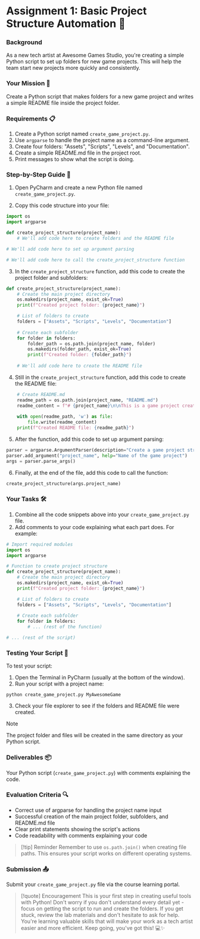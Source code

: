 # Assignment 1: Basic Project Structure Automation 🚀

### Background
As a new tech artist at Awesome Games Studio, you're creating a simple Python script to set up folders for new game projects. This will help the team start new projects more quickly and consistently.

### Your Mission 🎯
Create a Python script that makes folders for a new game project and writes a simple README file inside the project folder.

### Requirements 📋
1. Create a Python script named `create_game_project.py`.
2. Use `argparse` to handle the project name as a command-line argument.
3. Create four folders: "Assets", "Scripts", "Levels", and "Documentation".
4. Create a simple README.md file in the project root.
5. Print messages to show what the script is doing.

### Step-by-Step Guide 📝

1. Open PyCharm and create a new Python file named `create_game_project.py`.

2. Copy this code structure into your file:

```python
import os
import argparse

def create_project_structure(project_name):
    # We'll add code here to create folders and the README file

# We'll add code here to set up argument parsing

# We'll add code here to call the create_project_structure function
```

3. In the `create_project_structure` function, add this code to create the project folder and subfolders:

```python
def create_project_structure(project_name):
    # Create the main project directory
    os.makedirs(project_name, exist_ok=True)
    print(f"Created project folder: {project_name}")

    # List of folders to create
    folders = ["Assets", "Scripts", "Levels", "Documentation"]
    
    # Create each subfolder
    for folder in folders:
        folder_path = os.path.join(project_name, folder)
        os.makedirs(folder_path, exist_ok=True)
        print(f"Created folder: {folder_path}")
    
    # We'll add code here to create the README file
```

4. Still in the `create_project_structure` function, add this code to create the README file:

```python
    # Create README.md
    readme_path = os.path.join(project_name, "README.md")
    readme_content = f"# {project_name}\n\nThis is a game project created by Awesome Games Studio."
    
    with open(readme_path, 'w') as file:
        file.write(readme_content)
    print(f"Created README file: {readme_path}")
```

5. After the function, add this code to set up argument parsing:

```python
parser = argparse.ArgumentParser(description="Create a game project structure.")
parser.add_argument("project_name", help="Name of the game project")
args = parser.parse_args()
```

6. Finally, at the end of the file, add this code to call the function:

```python
create_project_structure(args.project_name)
```

### Your Tasks 🛠️

1. Combine all the code snippets above into your `create_game_project.py` file.
2. Add comments to your code explaining what each part does. For example:

```python
# Import required modules
import os
import argparse

# Function to create project structure
def create_project_structure(project_name):
    # Create the main project directory
    os.makedirs(project_name, exist_ok=True)
    print(f"Created project folder: {project_name}")

    # List of folders to create
    folders = ["Assets", "Scripts", "Levels", "Documentation"]
    
    # Create each subfolder
    for folder in folders:
        # ... (rest of the function)

# ... (rest of the script)
```

### Testing Your Script 🧪

To test your script:

1. Open the Terminal in PyCharm (usually at the bottom of the window).
2. Run your script with a project name:

```
python create_game_project.py MyAwesomeGame
```

3. Check your file explorer to see if the folders and README file were created.

> [!note] 
> The project folder and files will be created in the same directory as your Python script.

### Deliverables 📦
Your Python script (`create_game_project.py`) with comments explaining the code.

### Evaluation Criteria 🔍
- Correct use of argparse for handling the project name input
- Successful creation of the main project folder, subfolders, and README.md file
- Clear print statements showing the script's actions
- Code readability with comments explaining your code

> [!tip] Reminder
> Remember to use `os.path.join()` when creating file paths. This ensures your script works on different operating systems.

### Submission 📤
Submit your `create_game_project.py` file via the course learning portal.

> [!quote] Encouragement
> This is your first step in creating useful tools with Python! Don't worry if you don't understand every detail yet - focus on getting the script to run and create the folders. If you get stuck, review the lab materials and don't hesitate to ask for help. You're learning valuable skills that will make your work as a tech artist easier and more efficient. Keep going, you've got this! 💻✨